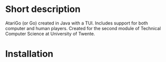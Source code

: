 # Short description
AtariGo (or Go) created in Java with a TUI.
Includes support for both computer and human players.
Created for the second module of Technical Computer Science at University of Twente.

# Installation
